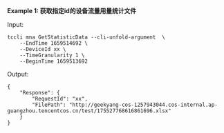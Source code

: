 **Example 1: 获取指定id的设备流量用量统计文件**



Input: 

```
tccli mna GetStatisticData --cli-unfold-argument  \
    --EndTime 1659514692 \
    --DeviceId xx \
    --TimeGranularity 1 \
    --BeginTime 1659513692
```

Output: 
```
{
    "Response": {
        "RequestId": "xx",
        "FilePath": "http://geekyang-cos-1257943044.cos-internal.ap-guangzhou.tencentcos.cn/test/175527768616861696.xlsx"
    }
}
```

